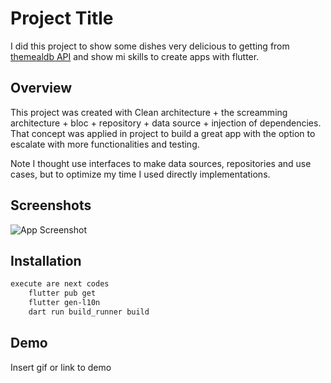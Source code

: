 
# Project Title

I did this project to show some dishes very delicious to  getting from  [themealdb API](https://www.themealdb.com/) and show mi skills to create apps with flutter.

## Overview

This project was created with Clean architecture + the screamming architecture + bloc + repository + data source + injection of dependencies.
That concept was applied in project to build a great app with the option to escalate with more functionalities and testing.

Note 
I thought use interfaces to make data sources, repositories and use cases, but to optimize my time I used directly implementations.

## Screenshots

![App Screenshot](https://via.placeholder.com/468x300?text=App+Screenshot+Here)


## Installation

```bash
execute are next codes
    flutter pub get
    flutter gen-l10n
    dart run build_runner build
```
    
## Demo

Insert gif or link to demo

